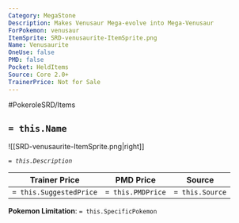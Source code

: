 ```yaml
---
Category: MegaStone
Description: Makes Venusaur Mega-evolve into Mega-Venusaur
ForPokemon: venusaur
ItemSprite: SRD-venusaurite-ItemSprite.png
Name: Venusaurite
OneUse: false
PMD: false
Pocket: HeldItems
Source: Core 2.0+
TrainerPrice: Not for Sale
---
```


#PokeroleSRD/Items

## `= this.Name`

![[SRD-venusaurite-ItemSprite.png|right]]

*`= this.Description`*

| Trainer Price           | PMD Price         | Source | 
| ----------------------- | ----------------- | ------ |
| `= this.SuggestedPrice` | `= this.PMDPrice` | `= this.Source`

**Pokemon Limitation**: `= this.SpecificPokemon`
